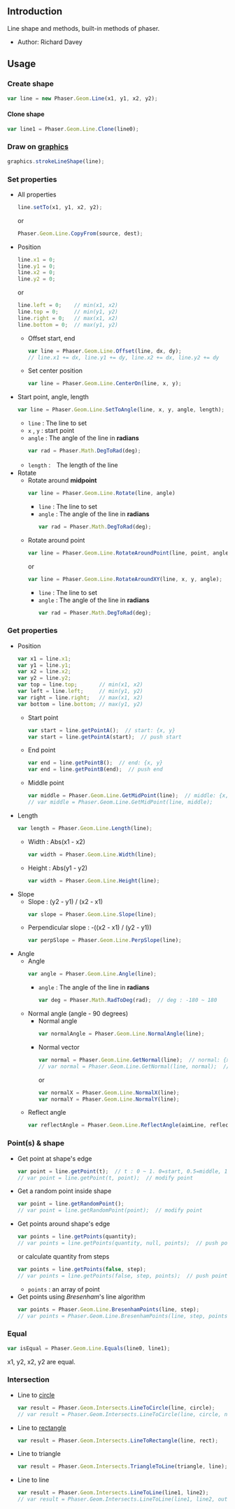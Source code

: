 ## Introduction

Line shape and methods, built-in methods of phaser.

- Author: Richard Davey

## Usage

### Create shape

```javascript
var line = new Phaser.Geom.Line(x1, y1, x2, y2);
```

#### Clone shape

```javascript
var line1 = Phaser.Geom.Line.Clone(line0);
```

### Draw on [graphics](graphics.md)

```javascript
graphics.strokeLineShape(line);
```

### Set properties

- All properties
    ```javascript
    line.setTo(x1, y1, x2, y2);
    ```
    or
    ```javascript
    Phaser.Geom.Line.CopyFrom(source, dest);
    ```
- Position
    ```javascript
    line.x1 = 0;
    line.y1 = 0;
    line.x2 = 0;
    line.y2 = 0;
    ```
    or
    ```javascript
    line.left = 0;    // min(x1, x2)
    line.top = 0;     // min(y1, y2)
    line.right = 0;   // max(x1, x2)
    line.bottom = 0;  // max(y1, y2)
    ```
    - Offset start, end
        ```javascript
        var line = Phaser.Geom.Line.Offset(line, dx, dy); 
        // line.x1 += dx, line.y1 += dy, line.x2 += dx, line.y2 += dy
        ``` 
    - Set center position
        ```javascript
        var line = Phaser.Geom.Line.CenterOn(line, x, y);
        ```
- Start point, angle, length
    ```javascript
    var line = Phaser.Geom.Line.SetToAngle(line, x, y, angle, length);
    ```
    - `line` : The line to set
    - `x` , `y` : start point
    - `angle` : The angle of the line in **radians**
        ```javascript
        var rad = Phaser.Math.DegToRad(deg);
        ```
    - `length` :　The length of the line
- Rotate
    - Rotate around **midpoint**
        ```javascript
        var line = Phaser.Geom.Line.Rotate(line, angle)
        ```
        - `line` : The line to set
        - `angle` : The angle of the line in **radians**
            ```javascript
            var rad = Phaser.Math.DegToRad(deg);
            ```
    - Rotate around point
        ```javascript
        var line = Phaser.Geom.Line.RotateAroundPoint(line, point, angle);
        ```
        or
        ```javascript
        var line = Phaser.Geom.Line.RotateAroundXY(line, x, y, angle);
        ```
        - `line` : The line to set
        - `angle` : The angle of the line in **radians**
            ```javascript
            var rad = Phaser.Math.DegToRad(deg);
            ```            

### Get properties

- Position
    ```javascript
    var x1 = line.x1;
    var y1 = line.y1;
    var x2 = line.x2;
    var y2 = line.y2;    
    var top = line.top;       // min(x1, x2)
    var left = line.left;     // min(y1, y2)
    var right = line.right;   // max(x1, x2)
    var bottom = line.bottom; // max(y1, y2)    
    ```
    - Start point
       ```javascript
       var start = line.getPointA();  // start: {x, y}
       var start = line.getPointA(start);  // push start
       ```
    - End point
       ```javascript
       var end = line.getPointB();  // end: {x, y}
       var end = line.getPointB(end);  // push end
       ```       
    - Middle point
        ```javascript
        var middle = Phaser.Geom.Line.GetMidPoint(line);  // middle: {x, y}
        // var middle = Phaser.Geom.Line.GetMidPoint(line, middle);
        ```
- Length
    ```javascript
    var length = Phaser.Geom.Line.Length(line);
    ```
    - Width : Abs(x1 - x2)
        ```javascript
        var width = Phaser.Geom.Line.Width(line);
        ```
    - Height : Abs(y1 - y2)
        ```javascript
        var width = Phaser.Geom.Line.Height(line);
        ```
- Slope
    - Slope : (y2 - y1) / (x2 - x1)
        ```javascript
        var slope = Phaser.Geom.Line.Slope(line);
        ```
    - Perpendicular slope : -((x2 - x1) / (y2 - y1))
        ```javascript
        var perpSlope = Phaser.Geom.Line.PerpSlope(line);
        ```    
- Angle
    - Angle
        ```javascript
        var angle = Phaser.Geom.Line.Angle(line);
        ```
        - `angle` : The angle of the line in **radians**
            ```javascript
            var deg = Phaser.Math.RadToDeg(rad);  // deg : -180 ~ 180
            ```
    - Normal angle (angle - 90 degrees)
        - Normal angle
            ```javascript
            var normalAngle = Phaser.Geom.Line.NormalAngle(line);
            ```
        - Normal vector
            ```javascript
            var normal = Phaser.Geom.Line.GetNormal(line);  // normal: {x, y}
            // var normal = Phaser.Geom.Line.GetNormal(line, normal);  // push normal
            ```
            or
            ```javascript
            var normalX = Phaser.Geom.Line.NormalX(line);
            var normalY = Phaser.Geom.Line.NormalY(line);
            ```
    - Reflect angle
        ```javascript
        var reflectAngle = Phaser.Geom.Line.ReflectAngle(aimLine, reflectingLine);
        ```

### Point(s) & shape

- Get point at shape's edge
    ```javascript
    var point = line.getPoint(t);  // t : 0 ~ 1. 0=start, 0.5=middle, 1=end
    // var point = line.getPoint(t, point);  // modify point
    ```
- Get a random point inside shape
    ```javascript
    var point = line.getRandomPoint();
    // var point = line.getRandomPoint(point);  // modify point
    ```    
- Get points around shape's edge
    ```javascript
    var points = line.getPoints(quantity);
    // var points = line.getPoints(quantity, null, points);  // push points
    ```
    or calculate quantity from steps
    ```javascript
    var points = line.getPoints(false, step);
    // var points = line.getPoints(false, step, points);  // push points
    ```
    - `points` : an array of point
- Get points using *Bresenham*'s line algorithm
    ```javascript
    var points = Phaser.Geom.Line.BresenhamPoints(line, step);
    // var points = Phaser.Geom.Line.BresenhamPoints(line, step, points);  // push points
    ```

### Equal

```javascript
var isEqual = Phaser.Geom.Line.Equals(line0, line1);
```

x1, y2, x2, y2 are equal.

### Intersection

- Line to [circle](geom-circle.md)
    ```javascript
    var result = Phaser.Geom.Intersects.LineToCircle(line, circle);
    // var result = Phaser.Geom.Intersects.LineToCircle(line, circle, nearest);  // nearest : nearest point on line
    ```
- Line to [rectangle](geom-rectangle.md)
    ```javascript
    var result = Phaser.Geom.Intersects.LineToRectangle(line, rect);
    ```
- Line to triangle
    ```javascript
    var result = Phaser.Geom.Intersects.TriangleToLine(triangle, line);
    ```
- Line to line
    ```javascript
    var result = Phaser.Geom.Intersects.LineToLine(line1, line2);
    // var result = Phaser.Geom.Intersects.LineToLine(line1, line2, out);  // out : intersected point
    ```